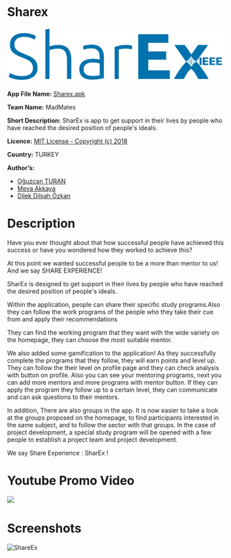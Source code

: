 # Sharex

![](app/src/main/res/drawable/sharex.png)

**App File Name:** [Sharex.apk](/Apk/sharex.apk)
      

**Team Name:** MadMates

**Short Description:** SharEx is app to get support in their lives by people who have reached the desired position of people's ideals.

**Licence:** [MIT License - Copyright (c) 2018](/LICENSE)

**Country:** TURKEY

**Author’s:** 
 - [Oğuzcan TURAN](https://github.com/canturan10)
 - [Meva Akkaya](https://github.com/akkayameva)
 - [Dilek Dilşah Özkan](https://github.com/dilekdilsah)
# Description

 Have you ever thought about that how successful people have achieved this success or have you wondered how they worked to achieve this?

At this point we wanted successful people to be a more than mentor to us! And we say SHARE EXPERIENCE!

SharEx is designed to get support in their lives by people who have reached the desired position of people's ideals.

Within the application, people can share their specific study programs.Also they can follow the work programs of the people who they take their cue from and apply their recommendations

They can find the working program that they want with the wide variety on the homepage, they can choose the most suitable mentor.

We also added some gamification to the application! As they successfully complete the programs that they follow, they will earn points and level up. 
They can follow the their level on profile page and they can check analysis with button on profile. Also you can see your mentoring programs, next you can add more mentors and more programs with mentor button.
If they can apply the program they follow up to a certain level, they can communicate and can ask questions to their mentors.

In addition, There are also groups in the app. It is now easier to take a look at the groups proposed on the homepage, to find participants interested in the same subject, and to follow the sector with that groups. In the case of project development, a special study program will be opened with a few people to establish a project team and project development.


We say Share Experience : SharEx !
 
# Youtube Promo Video
[![](https://i.imgur.com/T15iaT1.jpg)](https://www.youtube.com/watch?v=WpyZ4JxtW50&feature=youtu.be "ShareEx ¦ Share Experience (Promo)")
# Screenshots
![ShareEx](https://i.imgur.com/KaMdlKT.jpg)

